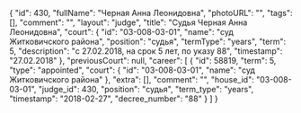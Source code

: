 {
    "id": 430,
    "fullName": "Черная Анна Леонидовна",
    "photoURL": "",
    "tags": [],
    "comment": "",
    "layout": "judge",
    "title": "Судья Черная Анна Леонидовна",
    "court": {
        "id": "03-008-03-01",
        "name": "суд Житковичского района",
        "position": "судья",
        "termType": "years",
        "term": 5,
        "description": "c 27.02.2018, на срок 5 лет, по указу 88",
        "timestamp": "27.02.2018"
    },
    "previousCourt": null,
    "career": [
        {
            "id": 58819,
            "term": 5,
            "type": "appointed",
            "court": {
                "id": "03-008-03-01",
                "name": "суд Житковичского района"
            },
            "extra": [],
            "comment": "",
            "house_id": "03-008-03-01",
            "judge_id": 430,
            "position": "судья",
            "term_type": "years",
            "timestamp": "2018-02-27",
            "decree_number": "88"
        }
    ]
}